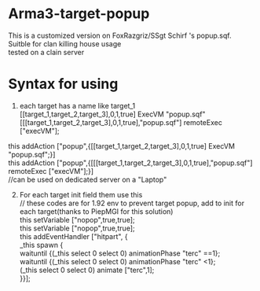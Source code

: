 # Arma3-target-popup  
This is a customized version on FoxRazgriz/SSgt Schirf 's popup.sqf.  
Suitble for clan killing house usage  
tested on a clain server  
# Syntax for using  
1. each target has a name like target_1  
[[target_1,target_2,target_3],0,1,true] ExecVM  "popup.sqf"  
[[[target_1,target_2,target_3],0,1,true],"popup.sqf"] remoteExec ["execVM"];  

this addAction ["popup",{[[target_1,target_2,target_3],0,1,true] ExecVM  "popup.sqf";}]  
this addAction ["popup",{[[[target_1,target_2,target_3],0,1,true],"popup.sqf"] remoteExec ["execVM"];}]  
//can be used on dedicated server on a "Laptop"  

2. For each target init field them use this  
// these codes are for 1.92 env to prevent target popup, add to init for each target(thanks to PiepMGI for this solution)  
this setVariable ["nopop",true,true];   
this setVariable ["nopop",true,true];   
this addEventHandler ["hitpart", {   
_this spawn {  
  waituntil {(_this select 0 select 0) animationPhase "terc" ==1};   
  waituntil {(_this select 0 select 0) animationPhase "terc" <1};   
 (_this select 0 select 0) animate ["terc",1];   
}}];   
